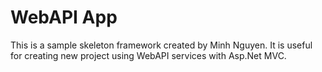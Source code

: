 # WebAPI App 

This is a sample skeleton framework created by Minh Nguyen.
It is useful for creating new project using WebAPI services with Asp.Net MVC.
